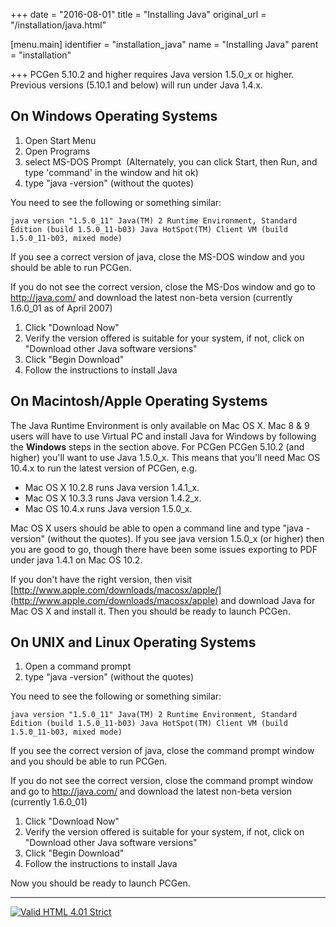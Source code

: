 +++
date = "2016-08-01"
title = "Installing Java"
original_url = "/installation/java.html"

[menu.main]
    identifier = "installation_java"
    name = "Installing Java"
    parent = "installation"
    
+++
PCGen 5.10.2 and higher requires Java version 1.5.0\_x or higher.
Previous versions (5.10.1 and below) will run under Java 1.4.x.

On Windows Operating Systems
----------------------------

1.  Open Start Menu
2.  Open Programs
3.  select MS-DOS Prompt  (Alternately, you can click Start, then Run,
    and type 'command' in the window and hit ok)
4.  type "java -version" (without the quotes)

You need to see the following or something similar:

`java version "1.5.0_11" Java(TM) 2 Runtime Environment, Standard Edition (build 1.5.0_11-b03) Java HotSpot(TM) Client VM (build 1.5.0_11-b03, mixed mode)`

If you see a correct version of java, close the MS-DOS window and you
should be able to run PCGen.

If you do not see the correct version, close the MS-Dos window and go to
<http://java.com/> and download the latest non-beta version (currently
1.6.0\_01 as of April 2007)

1.  Click "Download Now"
2.  Verify the version offered is suitable for your system, if not,
    click on "Download other Java software versions"
3.  Click "Begin Download"
4.  Follow the instructions to install Java

On Macintosh/Apple Operating Systems
------------------------------------

The Java Runtime Environment is only available on Mac OS X. Mac 8 & 9
users will have to use Virtual PC and install Java for Windows by
following the **Windows** steps in the section above. For PCGen PCGen
5.10.2 (and higher) you'll want to use Java 1.5.0\_x. This means that
you'll need Mac OS 10.4.x to run the latest version of PCGen, e.g.

-   Mac OS X 10.2.8 runs Java version 1.4.1\_x.
-   Mac OS X 10.3.3 runs Java version 1.4.2\_x.
-   Mac OS 10.4.x runs Java version 1.5.0\_x.

Mac OS X users should be able to open a command line and type "java
-version" (without the quotes). If you see java version 1.5.0\_x (or
higher) then you are good to go, though there have been some issues
exporting to PDF under java 1.4.1 on Mac OS 10.2.

If you don't have the right version, then visit
[http://www.apple.com/downloads/macosx/apple/](http://www.apple.com/downloads/macosx/apple)
and download Java for Mac OS X and install it. Then you should be ready
to launch PCGen.

On UNIX and Linux Operating Systems
-----------------------------------

1.  Open a command prompt
2.  type "java -version" (without the quotes)

You need to see the following or something similar:

`java version "1.5.0_11" Java(TM) 2 Runtime Environment, Standard Edition (build 1.5.0_11-b03) Java HotSpot(TM) Client VM (build 1.5.0_11-b03, mixed mode)`

If you see the correct version of java, close the command prompt window
and you should be able to run PCGen.

If you do not see the correct version, close the command prompt window
and go to <http://java.com/> and download the latest non-beta version
(currently 1.6.0\_01)

1.  Click "Download Now"
2.  Verify the version offered is suitable for your system, if not,
    click on "Download other Java software versions"
3.  Click "Begin Download"
4.  Follow the instructions to install Java

Now you should be ready to launch PCGen.

------------------------------------------------------------------------

[![Valid HTML 4.01
Strict](../images/system/valid-html401.png)](http://validator.w3.org/check?uri=referer)

